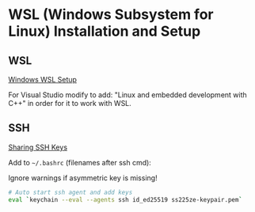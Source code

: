 # WSL (Windows Subsystem for Linux) Installation and Setup

## WSL
[Windows WSL Setup](https://learn.microsoft.com/en-us/windows/wsl/setup/environment#file-storage)

For Visual Studio modify to add: "Linux and embedded development with C++" in order for it to work with WSL.

## SSH
[Sharing SSH Keys](https://devblogs.microsoft.com/commandline/sharing-ssh-keys-between-windows-and-wsl-2/)


Add to `~/.bashrc` (filenames after ssh cmd):

Ignore warnings if asymmetric key is missing!

```sh
# Auto start ssh agent and add keys
eval `keychain --eval --agents ssh id_ed25519 ss225ze-keypair.pem`
```